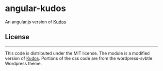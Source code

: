 # angular-kudos
An angular.js version of [Kudos](https://github.com/masukomi/kudos)

## License
-----------
This code is distributed under the MIT license. The module is a modified version of [Kudos](https://github.com/masukomi/kudos). Portions of the css code are from the wordpress-svbtle Wordpress theme.